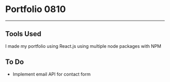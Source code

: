 <h1>Portfolio 0810</h1>
<hr />
<h2>Tools Used</h2>
<p>I made my portfolio using React.js using multiple node packages with NPM</p>
<h2>To Do</h2>
<ul>
  <li>Implement email API for contact form</li>
</ul>
